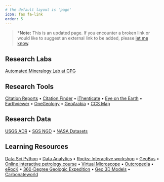```yaml
---
# the default layout is 'page'
icon: fas fa-link
order: 5
---
```


> ***Note:** This is an updated page. If you encounter a broken link or would like to suggest an external link to be added, please [let me know](/about).


## **Research Labs** 
[Automated Mineralogy Lab at CPG](https://aml.qubalee.com)

## **Research Tools** 
[Citation Reports](https://jcr.clarivate.com/jcr/browse-journals) • [Citation Finder](https://citation-finder.vercel.app/) • [iThenticate](https://library-web.kfupm.edu.sa/other-resources/user-guides/ithenticate-user-guide/) • [Eye on the Earth](https://eyes.nasa.gov/apps/earth/#/) • [Earthviewer](https://media.hhmi.org/biointeractive/earthviewer_web/earthviewer.html) • [OneGeology](https://portal.onegeology.org/OnegeologyGlobal/) • [GeoArabia](https://pubs.geoscienceworld.org/geoarabia/list-of-years) • [CCS Map](https://www.sccs.org.uk/resources/global-ccs-map)

## **Research Data** 
[USGS ADR](https://www.usgs.gov/office-of-science-quality-and-integrity/acceptable-digital-repositories-usgs-scientific) • [SGS NGD](https://ngdp.sgs.gov.sa/ngp/) • [NASA Datasets](https://data.giss.nasa.gov/)

## **Learning Resources** 
[Data Sci Python](https://www.youtube.com/playlist?list=PLG19vXLQHvSDy26fM3hDLg3VCU7U5BGZl) • [Data Analytics](https://www.youtube.com/playlist?list=PLG19vXLQHvSB-D4XKYieEku9GQMQyAzjJ) • [Rocks: Interactive workshop](https://podcast-prod-distribution.s3.eu-west-2.amazonaws.com/oaipmh-default/ee54d805-482d-4053-ae38-aa9f915f7ae5/bb261954-9338-4e12-9a40-d50df952db7e/rocks.mp4) • [GeoBus](https://www.youtube.com/@geobusstandrews/videos) • [Online interactive petrology course](https://viva.pressbooks.pub/petrology/) • [Virtual Microscope](https://virtualmicroscope.org/collections) • [Outcropedia](https://outcropedia.tectask.org/) • [eRocK](https://www.e-rock.co.uk/) • [360-Degree Geologic Expedition](https://www.sciencefriday.com/educational-resources/360-degree-expedition/) • [Geo 3D Models](https://v3geo.com/search) • [Carbonateworld](https://carbonateworld.com/)
